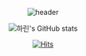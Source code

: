 <div align="center">
  
  ![header](https://capsule-render.vercel.app/api?type=Waving&color=F1BDB0&height=200&section=header&text=하린's&nbsp;github&fontColor=ffffff&fontSize=70&animation=fadeIn&fontAlignY=55)
  
  ![하린's GitHub stats](https://github-readme-stats.vercel.app/api?username=hlleee&show_icons=true&theme=gruvbox)
  

  [![Hits](https://hits.seeyoufarm.com/api/count/incr/badge.svg?url=http://github.com/hlleee%2Fgjbae1212%2Fhit-counter&count_bg=%23E08FA9&title_bg=%23555555&icon=&icon_color=%23E7E7E7&title=Github&edge_flat=false)](https://hits.seeyoufarm.com)
 
</div>



